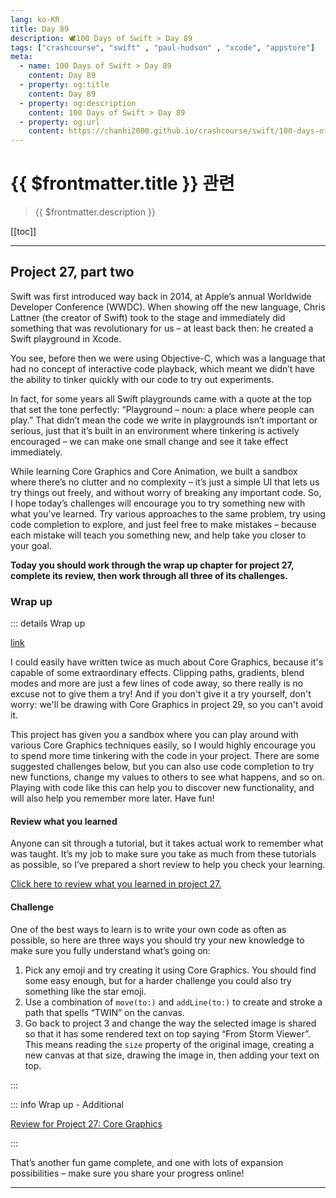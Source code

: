 ```yaml
---
lang: ko-KR
title: Day 89
description: 🕊️100 Days of Swift > Day 89
tags: ["crashcourse", "swift" , "paul-hudson" , "xcode", "appstore"]
meta:
  - name: 100 Days of Swift > Day 89
    content: Day 89
  - property: og:title
    content: Day 89
  - property: og:description
    content: 100 Days of Swift > Day 89
  - property: og:url
    content: https://chanhi2000.github.io/crashcourse/swift/100-days-of-swift/89.html
---
```


# {{ $frontmatter.title }} 관련

> {{ $frontmatter.description }}

[[toc]]

---

## Project 27, part two

Swift was first introduced way back in 2014, at Apple’s annual Worldwide Developer Conference (WWDC). When showing off the new language, Chris Lattner (the creator of Swift) took to the stage and immediately did something that was revolutionary for us – at least back then: he created a Swift playground in Xcode.

You see, before then we were using Objective-C, which was a language that had no concept of interactive code playback, which meant we didn’t have the ability to tinker quickly with our code to try out experiments.

In fact, for some years all Swift playgrounds came with a quote at the top that set the tone perfectly: “Playground – noun: a place where people can play.” That didn’t mean the code we write in playgrounds isn’t important or serious, just that it’s built in an environment where tinkering is actively encouraged – we can make one small change and see it take effect immediately.

While learning Core Graphics and Core Animation, we built a sandbox where there’s no clutter and no complexity – it’s just a simple UI that lets us try things out freely, and without worry of breaking any important code. So, I hope today’s challenges will encourage you to try something new with what you’ve learned. Try various approaches to the same problem, try using code completion to explore, and just feel free to make mistakes – because each mistake will teach you something new, and help take you closer to your goal.

__Today you should work through the wrap up chapter for project 27, complete its review, then work through all three of its challenges.__

### Wrap up

::: details Wrap up

[link](https://www.hackingwithswift.com/read/27/7/wrap-up)

<YouTube id="Q2-mywgrF7I" />

I could easily have written twice as much about Core Graphics, because it's capable of some extraordinary effects. Clipping paths, gradients, blend modes and more are just a few lines of code away, so there really is no excuse not to give them a try! And if you don't give it a try yourself, don't worry: we'll be drawing with Core Graphics in project 29, so you can't avoid it.

This project has given you a sandbox where you can play around with various Core Graphics techniques easily, so I would highly encourage you to spend more time tinkering with the code in your project. There are some suggested challenges below, but you can also use code completion to try new functions, change my values to others to see what happens, and so on. Playing with code like this can help you to discover new functionality, and will also help you remember more later. Have fun!

#### Review what you learned

Anyone can sit through a tutorial, but it takes actual work to remember what was taught. It’s my job to make sure you take as much from these tutorials as possible, so I’ve prepared a short review to help you check your learning.

[Click here to review what you learned in project 27.][project-27-core-graphics]

#### Challenge

One of the best ways to learn is to write your own code as often as possible, so here are three ways you should try your new knowledge to make sure you fully understand what’s going on:

1. Pick any emoji and try creating it using Core Graphics. You should find some easy enough, but for a harder challenge you could also try something like the star emoji.
2. Use a combination of `move(to:)` and `addLine(to:)` to create and stroke a path that spells “TWIN” on the canvas.
3. Go back to project 3 and change the way the selected image is shared so that it has some rendered text on top saying “From Storm Viewer”. This means reading the `size` property of the original image, creating a new canvas at that size, drawing the image in, then adding your text on top.

:::

::: info Wrap up - Additional

[Review for Project 27: Core Graphics][project-27-core-graphics]

:::

That’s another fun game complete, and one with lots of expansion possibilities – make sure you share your progress online!

---

<TagLinks />

[project-27-core-graphics]: https://www.hackingwithswift.com/review/hws/project-27-core-graphics